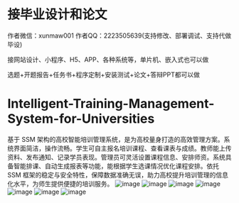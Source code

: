 # 接毕业设计和论文
作者微信：xunmaw001  作者QQ：2223505639(支持修改、部署调试、支持代做毕设)

接网站设计、小程序、H5、APP、各种系统等，单片机、嵌入式也可以做

选题+开题报告+任务书+程序定制+安装测试+论文+答辩PPT都可以做
# Intelligent-Training-Management-System-for-Universities
基于 SSM 架构的高校智能培训管理系统，是为高校量身打造的高效管理方案。系统界面简洁，操作流畅。学生可自主报名培训课程、查看课表与成绩。教师能上传资料、发布通知、记录学员表现。管理员可灵活设置课程信息、安排师资。系统具备智能排课、自动生成报表等功能，能根据学生选课情况优化课程安排。依托 SSM 框架的稳定与安全特性，保障数据准确无误，助力高校提升培训管理的信息化水平，为师生提供便捷的培训服务。 
![image](https://github.com/user-attachments/assets/0c3c7ea0-f15d-4452-b5c4-f8bd4788f5e5)
![image](https://github.com/user-attachments/assets/fe186b57-d019-465d-bdad-a72be2cd0fdf)
![image](https://github.com/user-attachments/assets/42cc6231-1ed7-4847-92c8-a8a654b969d9)
![image](https://github.com/user-attachments/assets/d03d9894-ce2a-44d2-b94c-205cf329d2d7)
![image](https://github.com/user-attachments/assets/a2e6c130-643d-4fa5-922f-0f2c467194a0)
![image](https://github.com/user-attachments/assets/1ce457d5-8e3a-40e0-9a30-3addbbe46485)
![image](https://github.com/user-attachments/assets/8584545b-9c91-4f39-bdb3-7428d3af21af)
